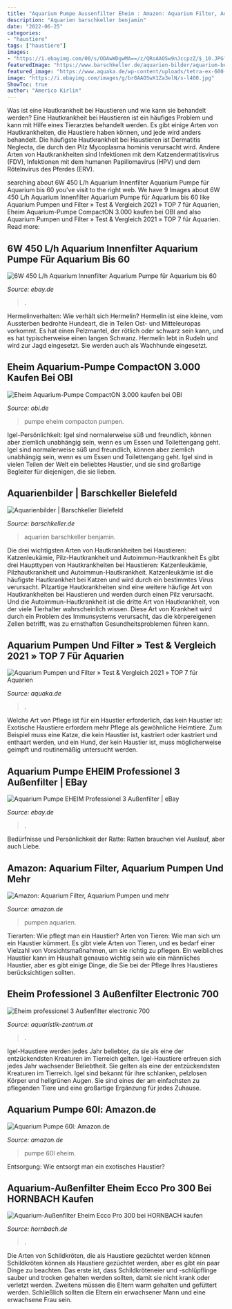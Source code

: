 ```yaml
---
title: "Aquarium Pumpe Aussenfilter Eheim : Amazon: Aquarium Filter, Aquarium Pumpen Und Mehr"
description: "Aquarien barschkeller benjamin"
date: "2022-06-25"
categories:
- "haustiere"
tags: ["haustiere"]
images:
- "https://i.ebayimg.com/00/s/ODAwWDgwMA==/z/QRoAAOSw9nJccpzZ/$_10.JPG?set_id=2"
featuredImage: "https://www.barschkeller.de/aquarien-bilder/aquarium-benjamin.jpg"
featured_image: "https://www.aquaka.de/wp-content/uploads/tetra-ex-600-plus.detail_f_2x.jpg"
image: "https://i.ebayimg.com/images/g/br8AAOSwX1Za3elN/s-l400.jpg"
ShowToc: true
author: "Americo Kirlin"
---
```



Was ist eine Hautkrankheit bei Haustieren und wie kann sie behandelt werden?
Eine Hautkrankheit bei Haustieren ist ein häufiges Problem und kann mit Hilfe eines Tierarztes behandelt werden. Es gibt einige Arten von Hautkrankheiten, die Haustiere haben können, und jede wird anders behandelt. Die häufigste Hautkrankheit bei Haustieren ist Dermatitis Neglecta, die durch den Pilz Mycoplasma hominis verursacht wird. Andere Arten von Hautkrankheiten sind Infektionen mit dem Katzendermatitisvirus (FDV), Infektionen mit dem humanen Papillomavirus (HPV) und dem Rötelnvirus des Pferdes (ERV).

	

		
searching about 6W 450 L/h Aquarium Innenfilter Aquarium Pumpe für Aquarium bis 60 you've visit to the right web. We have 9 Images about 6W 450 L/h Aquarium Innenfilter Aquarium Pumpe für Aquarium bis 60 like Aquarium Pumpen und Filter » Test &amp; Vergleich 2021 » TOP 7 für Aquarien, Eheim Aquarium-Pumpe CompactON 3.000 kaufen bei OBI and also Aquarium Pumpen und Filter » Test &amp; Vergleich 2021 » TOP 7 für Aquarien. Read more:
		
    
## 6W 450 L/h Aquarium Innenfilter Aquarium Pumpe Für Aquarium Bis 60

<img loading=lazy src="https://i.ebayimg.com/00/s/ODAwWDgwMA==/z/QRoAAOSw9nJccpzZ/$_10.JPG?set_id=2" onerror="this.onerror=null;this.src='https://tse3.mm.bing.net/th?id=OIP.JjFqBJNAW7CV52s4BqejLQHaHa&amp;pid=15.1';" alt="6W 450 L/h Aquarium Innenfilter Aquarium Pumpe für Aquarium bis 60">

_Source: ebay.de_

>. 

	

Hermelinverhalten: Wie verhält sich Hermelin?
Hermelin ist eine kleine, vom Aussterben bedrohte Hundeart, die in Teilen Ost- und Mitteleuropas vorkommt. Es hat einen Pelzmantel, der rötlich oder schwarz sein kann, und es hat typischerweise einen langen Schwanz. Hermelin lebt in Rudeln und wird zur Jagd eingesetzt. Sie werden auch als Wachhunde eingesetzt.

    
## Eheim Aquarium-Pumpe CompactON 3.000 Kaufen Bei OBI

<img loading=lazy src="https://images.obi.de/product/DE/1500x1500/104546_3.jpg" onerror="this.onerror=null;this.src='https://tse3.mm.bing.net/th?id=OIP.6y7fIx9eZyv7lJG_PMsxvQHaHa&amp;pid=15.1';" alt="Eheim Aquarium-Pumpe CompactON 3.000 kaufen bei OBI">

_Source: obi.de_

>pumpe eheim compacton pumpen. 

	

Igel-Persönlichkeit: Igel sind normalerweise süß und freundlich, können aber ziemlich unabhängig sein, wenn es um Essen und Toilettengang geht.
Igel sind normalerweise süß und freundlich, können aber ziemlich unabhängig sein, wenn es um Essen und Toilettengang geht. Igel sind in vielen Teilen der Welt ein beliebtes Haustier, und sie sind großartige Begleiter für diejenigen, die sie lieben.

    
## Aquarienbilder | Barschkeller Bielefeld

<img loading=lazy src="https://www.barschkeller.de/aquarien-bilder/aquarium-benjamin.jpg" onerror="this.onerror=null;this.src='https://tse4.mm.bing.net/th?id=OIP.kNOmF-uF5laLRyzgvbCtbwHaE8&amp;pid=15.1';" alt="Aquarienbilder | Barschkeller Bielefeld">

_Source: barschkeller.de_

>aquarien barschkeller benjamin. 

	

Die drei wichtigsten Arten von Hautkrankheiten bei Haustieren: Katzenleukämie, Pilz-Hautkrankheit und Autoimmun-Hautkrankheit
Es gibt drei Haupttypen von Hautkrankheiten bei Haustieren: Katzenleukämie, Pilzhautkrankheit und Autoimmun-Hautkrankheit. Katzenleukämie ist die häufigste Hautkrankheit bei Katzen und wird durch ein bestimmtes Virus verursacht. Pilzartige Hautkrankheiten sind eine weitere häufige Art von Hautkrankheiten bei Haustieren und werden durch einen Pilz verursacht. Und die Autoimmun-Hautkrankheit ist die dritte Art von Hautkrankheit, von der viele Tierhalter wahrscheinlich wissen. Diese Art von Krankheit wird durch ein Problem des Immunsystems verursacht, das die körpereigenen Zellen betrifft, was zu ernsthaften Gesundheitsproblemen führen kann.

    
## Aquarium Pumpen Und Filter » Test &amp; Vergleich 2021 » TOP 7 Für Aquarien

<img loading=lazy src="https://www.aquaka.de/wp-content/uploads/tetra-ex-600-plus.detail_f_2x.jpg" onerror="this.onerror=null;this.src='https://tse1.mm.bing.net/th?id=OIP.kbzWtrX8454PXPIh3xWdmwHaHy&amp;pid=15.1';" alt="Aquarium Pumpen und Filter » Test &amp; Vergleich 2021 » TOP 7 für Aquarien">

_Source: aquaka.de_

>. 

	

Welche Art von Pflege ist für ein Haustier erforderlich, das kein Haustier ist:
Exotische Haustiere erfordern mehr Pflege als gewöhnliche Heimtiere. Zum Beispiel muss eine Katze, die kein Haustier ist, kastriert oder kastriert und enthaart werden, und ein Hund, der kein Haustier ist, muss möglicherweise geimpft und routinemäßig untersucht werden.

    
## Aquarium Pumpe EHEIM Professionel 3 Außenfilter | EBay

<img loading=lazy src="https://i.ebayimg.com/images/g/br8AAOSwX1Za3elN/s-l400.jpg" onerror="this.onerror=null;this.src='https://tse3.mm.bing.net/th?id=OIP.xQPItQCk6cswUvUBNZ3BEwAAAA&amp;pid=15.1';" alt="Aquarium Pumpe EHEIM Professionel 3 Außenfilter | eBay">

_Source: ebay.de_

>. 

	

Bedürfnisse und Persönlichkeit der Ratte: Ratten brauchen viel Auslauf, aber auch Liebe.

    
## Amazon: Aquarium Filter, Aquarium Pumpen Und Mehr

<img loading=lazy src="https://m.media-amazon.com/images/I/81mc2Oskd9L._AC_UL640_QL65_.jpg" onerror="this.onerror=null;this.src='https://tse3.mm.bing.net/th?id=OIP.DzUNzzx7yf5Gfz_C7AHlJQHaI3&amp;pid=15.1';" alt="Amazon: Aquarium Filter, Aquarium Pumpen und mehr">

_Source: amazon.de_

>pumpen aquarien. 

	

Tierarten: Wie pflegt man ein Haustier?
Arten von Tieren: Wie man sich um ein Haustier kümmert. Es gibt viele Arten von Tieren, und es bedarf einer Vielzahl von Vorsichtsmaßnahmen, um sie richtig zu pflegen. Ein weibliches Haustier kann im Haushalt genauso wichtig sein wie ein männliches Haustier, aber es gibt einige Dinge, die Sie bei der Pflege Ihres Haustieres berücksichtigen sollten.

    
## Eheim Professionel 3 Außenfilter Electronic 700

<img loading=lazy src="http://www.aquaristik-zentrum.at/shop/media/images/popup/eheim_professionel_3e_2078_detail.jpg" onerror="this.onerror=null;this.src='https://tse1.mm.bing.net/th?id=OIP.HlE7XpR0dpwxHCJ2-MSg4wHaMC&amp;pid=15.1';" alt="Eheim professionel 3 Außenfilter electronic 700">

_Source: aquaristik-zentrum.at_

>. 

	

Igel-Haustiere werden jedes Jahr beliebter, da sie als eine der entzückendsten Kreaturen im Tierreich gelten.
Igel-Haustiere erfreuen sich jedes Jahr wachsender Beliebtheit. Sie gelten als eine der entzückendsten Kreaturen im Tierreich. Igel sind bekannt für ihre schlanken, pelzlosen Körper und hellgrünen Augen. Sie sind eines der am einfachsten zu pflegenden Tiere und eine großartige Ergänzung für jedes Zuhause.

    
## Aquarium Pumpe 60l: Amazon.de

<img loading=lazy src="https://m.media-amazon.com/images/I/71TbELbGV-L._SR500,500_.jpg" onerror="this.onerror=null;this.src='https://tse3.mm.bing.net/th?id=OIP.lkH0hGrA4KWe0BonmVCfxwHaHa&amp;pid=15.1';" alt="Aquarium Pumpe 60l: Amazon.de">

_Source: amazon.de_

>pumpe 60l eheim. 

	

Entsorgung: Wie entsorgt man ein exotisches Haustier?

    
## Aquarium-Außenfilter Eheim Ecco Pro 300 Bei HORNBACH Kaufen

<img loading=lazy src="https://cdn.hornbach.de/data/shop/D04/001/780/493/971/18/DV_8_7708414_03_4c_DE_20140225191154.jpg" onerror="this.onerror=null;this.src='https://tse4.mm.bing.net/th?id=OIP.0dDD1whkIWMAwPrgreaLAwHaF7&amp;pid=15.1';" alt="Aquarium-Außenfilter Eheim Ecco Pro 300 bei HORNBACH kaufen">

_Source: hornbach.de_

>. 

	

Die Arten von Schildkröten, die als Haustiere gezüchtet werden können
Schildkröten können als Haustiere gezüchtet werden, aber es gibt ein paar Dinge zu beachten. Das erste ist, dass Schildkröteneier und -schlüpflinge sauber und trocken gehalten werden sollten, damit sie nicht krank oder verletzt werden. Zweitens müssen die Eltern warm gehalten und gefüttert werden. Schließlich sollten die Eltern ein erwachsener Mann und eine erwachsene Frau sein.


